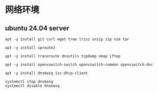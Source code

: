 # 网络环境

## ubuntu 24.04 server

```
apt -y install git curl wget tree lrzsz unzip zip vim tar
```



```
apt -y install iproute2 
```



```
apt -y install traceroute dnsutils tcpdump nmap iftop
```



```
apt -y install openvswitch-switch openvswitch-common openvswitch-doc
```



```
apt -y install dnsmasq isc-dhcp-client

systemctl stop dnsmasq
systemctl disable dnsmasq
```

